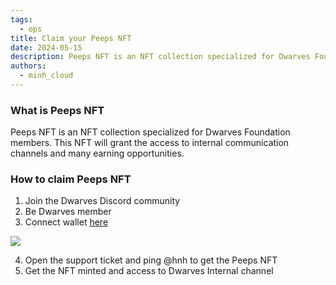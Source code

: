 ```yaml
---
tags:
  - ops
title: Claim your Peeps NFT
date: 2024-05-15
description: Peeps NFT is an NFT collection specialized for Dwarves Foundation members. This post will guide you how to earn a peep NFT. 
authors: 
  - minh_cloud
---
```


### What is Peeps NFT
Peeps NFT is an NFT collection specialized for Dwarves Foundation members. This NFT will grant the access to internal communication channels and many earning opportunities.

### How to claim Peeps NFT
1. Join the Dwarves Discord community
2. Be Dwarves member 
3. Connect wallet [here](https://discord.com/channels/462663954813157376/1006198672486309908/1228176667533508700)
    
![](https://i.postimg.cc/gk33709y/Clean-Shot-2024-06-16-at-22-48-08-2x.png)
    
4. Open the support ticket and ping @hnh to get the Peeps NFT
5. Get the NFT minted and access to Dwarves Internal channel
